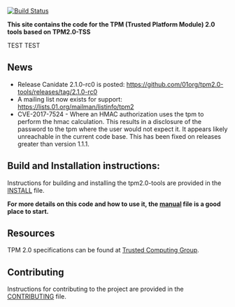 [![Build Status](https://travis-ci.org/01org/tpm2.0-tools.svg?branch=master)](https://travis-ci.org/01org/tpm2.0-tools)

**This site contains the code for the TPM (Trusted Platform Module) 2.0 tools based on TPM2.0-TSS**

TEST TEST

## News
* Release Canidate 2.1.0-rc0 is posted: https://github.com/01org/tpm2.0-tools/releases/tag/2.1.0-rc0
* A mailing list now exists for support: https://lists.01.org/mailman/listinfo/tpm2
* CVE-2017-7524 - Where an HMAC authorization uses the tpm to perform the hmac calculation. This results in a disclosure of the password to
the tpm where the user would not expect it. It appears likely unreachable in the current code base. This has been fixed on releases greater than version 1.1.1.

## Build and Installation instructions:
Instructions for building and installing the tpm2.0-tools are provided in the [INSTALL](https://github.com/01org/tpm2.0-tools/blob/master/INSTALL) file.

**For more details on this code and how to use it, the [manual](https://github.com/01org/tpm2.0-tools/blob/master/manual) file is a good place to start.**

## Resources
TPM 2.0 specifications can be found at [Trusted Computing Group](http://www.trustedcomputinggroup.org/).

## Contributing
Instructions for contributing to the project are provided in the [CONTRIBUTING](https://github.com/01org/tpm2.0-tools/blob/master/CONTRIBUTING) file.

